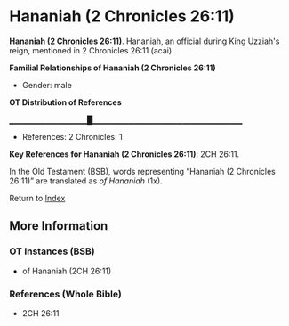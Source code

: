 # Hananiah (2 Chronicles 26:11)
**Hananiah (2 Chronicles 26:11)**. 
Hananiah, an official during King Uzziah's reign, mentioned in 2 Chronicles 26:11 (acai). 




**Familial Relationships of Hananiah (2 Chronicles 26:11)**


* Gender: male


**OT Distribution of References**

▁▁▁▁▁▁▁▁▁▁▁▁▁█▁▁▁▁▁▁▁▁▁▁▁▁▁▁▁▁▁▁▁▁▁▁▁▁▁
* References: 2 Chronicles: 1



**Key References for Hananiah (2 Chronicles 26:11)**: 
2CH 26:11. 


In the Old Testament (BSB), words representing “Hananiah (2 Chronicles 26:11)” are translated as 
*of Hananiah* (1x). 




Return to [Index](00-Index.md)

## More Information

### OT Instances (BSB)

* of Hananiah (2CH 26:11)



### References (Whole Bible)

* 2CH 26:11



